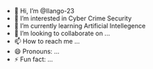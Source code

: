 - 👋 Hi, I’m @Ilango-23
- 👀 I’m interested in Cyber Crime Security
- 🌱 I’m currently learning Artificial Intellegence
- 💞️ I’m looking to collaborate on ...
- 📫 How to reach me ...
- 😄 Pronouns: ...
- ⚡ Fun fact: ...

<!---
Ilango-23/Ilango-23 is a ✨ special ✨ repository because its `README.md` (this file) appears on your GitHub profile.
You can click the Preview link to take a look at your changes.
--->
